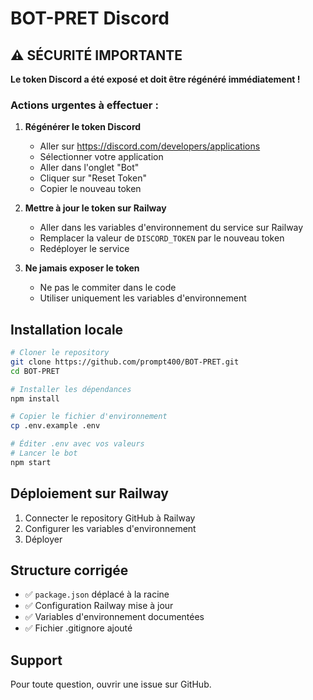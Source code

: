 # BOT-PRET Discord

## ⚠️ SÉCURITÉ IMPORTANTE

**Le token Discord a été exposé et doit être régénéré immédiatement !**

### Actions urgentes à effectuer :

1. **Régénérer le token Discord**
   - Aller sur https://discord.com/developers/applications
   - Sélectionner votre application
   - Aller dans l'onglet "Bot"
   - Cliquer sur "Reset Token"
   - Copier le nouveau token

2. **Mettre à jour le token sur Railway**
   - Aller dans les variables d'environnement du service sur Railway
   - Remplacer la valeur de `DISCORD_TOKEN` par le nouveau token
   - Redéployer le service

3. **Ne jamais exposer le token**
   - Ne pas le commiter dans le code
   - Utiliser uniquement les variables d'environnement

## Installation locale

```bash
# Cloner le repository
git clone https://github.com/prompt400/BOT-PRET.git
cd BOT-PRET

# Installer les dépendances
npm install

# Copier le fichier d'environnement
cp .env.example .env

# Éditer .env avec vos valeurs
# Lancer le bot
npm start
```

## Déploiement sur Railway

1. Connecter le repository GitHub à Railway
2. Configurer les variables d'environnement
3. Déployer

## Structure corrigée

- ✅ `package.json` déplacé à la racine
- ✅ Configuration Railway mise à jour
- ✅ Variables d'environnement documentées
- ✅ Fichier .gitignore ajouté

## Support

Pour toute question, ouvrir une issue sur GitHub.